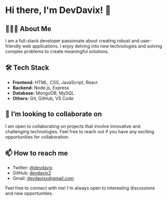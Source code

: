 # Hi there, I'm DevDavix! 👋

## 👨🏻‍💻 About Me
I am a full-stack developer passionate about creating robust and user-friendly web applications. I enjoy delving into new technologies and solving complex problems to create meaningful solutions.

## 🛠️ Tech Stack
- **Frontend:** HTML, CSS, JavaScript, React
- **Backend:** Node.js, Express
- **Database:** MongoDB, MySQL
- **Others:** Git, GitHub, VS Code


## 👯 I’m looking to collaborate on
I am open to collaborating on projects that involve innovative and challenging technologies. Feel free to reach out if you have any exciting opportunities for collaboration.

## 📫 How to reach me
- Twitter: [@devdavix](https://twitter.com/devdavix)
- GitHub: [devdavix2](https://github.com/devdavix2)
- Gmail: devdavixx@gmail.com

Feel free to connect with me! I'm always open to interesting discussions and new opportunities.
